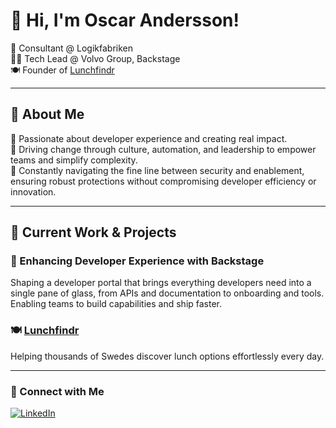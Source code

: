 # 👋 Hi, I'm Oscar Andersson!

🚀 Consultant @ Logikfabriken  
👨‍💻 Tech Lead @ Volvo Group, Backstage  
🍽️ Founder of [Lunchfindr](https://lunchfindr.se)  

---

## 🌟 About Me
🔹 Passionate about developer experience and creating real impact.  
🔹 Driving change through culture, automation, and leadership to empower teams and simplify complexity.  
🔹 Constantly navigating the fine line between security and enablement, ensuring robust protections without compromising developer efficiency or innovation.

---

## 📌 Current Work & Projects
### 🎯 Enhancing Developer Experience with Backstage
Shaping a developer portal that brings everything developers need into a single pane of glass, from APIs and documentation to onboarding and tools. Enabling teams to build capabilities and ship faster.

### 🍽️ [Lunchfindr](https://lunchfindr.se)
Helping thousands of Swedes discover lunch options effortlessly every day.

---

### 🔗 Connect with Me  
[![LinkedIn](https://img.shields.io/badge/LinkedIn-0077B5?style=for-the-badge&logo=linkedin)](https://www.linkedin.com/in/oscar-andersson-0259b2b2/)
